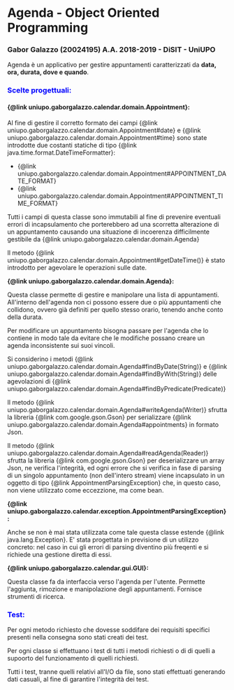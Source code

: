 # Agenda - Object Oriented Programming

### Gabor Galazzo (20024195) A.A. 2018-2019 - DiSIT - UniUPO

Agenda è un applicativo per gestire appuntamenti caratterizzati da **data, ora, durata, dove e quando**.

### <span style="color: #0000ff;"><span style="color: #0000ff;"><span style="color: #0000ff;"><span style="color: #0000ff;">Scelte progettuali:</span></span></span></span>

#### {@link uniupo.gaborgalazzo.calendar.domain.Appointment}:

Al fine di gestire il corretto formato dei campi {@link uniupo.gaborgalazzo.calendar.domain.Appointment#date} e {@link uniupo.gaborgalazzo.calendar.domain.Appointment#time} sono state introdotte due costanti statiche di tipo {@link java.time.format.DateTimeFormatter}:

*   {@link uniupo.gaborgalazzo.calendar.domain.Appointment#APPOINTMENT_DATE_FORMAT}
*   {@link uniupo.gaborgalazzo.calendar.domain.Appointment#APPOINTMENT_TIME_FORMAT}

Tutti i campi di questa classe sono immutabili al fine di prevenire eventuali errori di incapsulamento che porterebbero ad una scorretta alterazione di un appuntamento causando una situazione di incoerenza difficilmente gestibile da {@link uniupo.gaborgalazzo.calendar.domain.Agenda}

Il metodo {@link uniupo.gaborgalazzo.calendar.domain.Appointment#getDateTime()} è stato introdotto per agevolare le operazioni sulle date.

**{@link uniupo.gaborgalazzo.calendar.domain.Agenda}:**

Questa classe permette di gestire e manipolare una lista di appuntamenti. All'interno dell'agenda non ci possono essere due o più appuntamenti che collidono, ovvero già definiti per quello stesso orario, tenendo anche conto della durata.

Per modificare un appuntamento bisogna passare per l'agenda che lo contiene in modo tale da evitare che le modifiche possano creare un agenda inconsistente sui suoi vincoli.

Si considerino i metodi {@link uniupo.gaborgalazzo.calendar.domain.Agenda#findByDate(String)} e {@link uniupo.gaborgalazzo.calendar.domain.Agenda#findByWith(String)} delle agevolazioni di {@link uniupo.gaborgalazzo.calendar.domain.Agenda#findByPredicate(Predicate)}

Il metodo {@link uniupo.gaborgalazzo.calendar.domain.Agenda#writeAgenda(Writer)} sfrutta la libreria {@link com.google.gson.Gson} per serializzare {@link uniupo.gaborgalazzo.calendar.domain.Agenda#appointments} in formato Json.

Il metodo {@link uniupo.gaborgalazzo.calendar.domain.Agenda#readAgenda(Reader)} sfrutta la libreria {@link com.google.gson.Gson} per deserializzare un array Json, ne verifica l'integrità, ed ogni errore che si verifica in fase di parsing di un singolo appuntamento (non dell'intero stream) viene incapsulato in un oggetto di tipo {@link AppointmentParsingException} che, in questo caso, non viene utilizzato come eccezzione, ma come bean.

**{@link uniupo.gaborgalazzo.calendar.exception.AppointmentParsingException}:**

Anche se non è mai stata utilizzata come tale questa classe estende {@link java.lang.Exception}. E' stata progettata in previsione di un utilizzo concreto: nel caso in cui gli errori di parsing diventino più freqenti e si richiede una gestione diretta di essi.

**{@link uniupo.gaborgalazzo.calendar.gui.GUI}:**

Questa classe fa da interfaccia verso l'agenda per l'utente. Permette l'aggiunta, rimozione e manipolazione degli appuntamenti. Fornisce strumenti di ricerca.

### <span style="color: #0000ff;">Test:</span>

Per ogni metodo richiesto che dovesse soddifare dei requisiti specifici presenti nella consegna sono stati creati dei test.

Per ogni classe si effettuano i test di tutti i metodi richiesti o di di quelli a supoorto del funzionamento di quelli richiesti.

Tutti i test, tranne quelli relativi all'I/O da file, sono stati effettuati generando dati casuali, al fine di garantire l'integrità dei test.